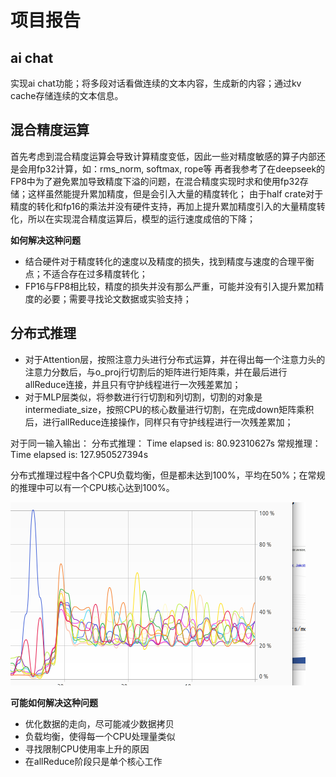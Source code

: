 # 项目报告

## ai chat
实现ai chat功能；将多段对话看做连续的文本内容，生成新的内容；通过kv cache存储连续的文本信息。

## 混合精度运算

首先考虑到混合精度运算会导致计算精度变低，因此一些对精度敏感的算子内部还是会用fp32计算，如：rms_norm, softmax, rope等
再者我参考了在deepseek的FP8中为了避免累加导致精度下溢的问题，在混合精度实现时求和使用fp32存储；这样虽然能提升累加精度，但是会引入大量的精度转化；
由于half crate对于精度的转化和fp16的乘法并没有硬件支持，再加上提升累加精度引入的大量精度转化，所以在实现混合精度运算后，模型的运行速度成倍的下降；

**如何解决这种问题**
- 结合硬件对于精度转化的速度以及精度的损失，找到精度与速度的合理平衡点；不适合存在过多精度转化；
- FP16与FP8相比较，精度的损失并没有那么严重，可能并没有引入提升累加精度的必要；需要寻找论文数据或实验支持；

## 分布式推理

- 对于Attention层，按照注意力头进行分布式运算，并在得出每一个注意力头的注意力分数后，与o_proj行切割后的矩阵进行矩阵乘，并在最后进行allReduce连接，并且只有守护线程进行一次残差累加；
- 对于MLP层类似，将参数进行行切割和列切割，切割的对象是intermediate_size，按照CPU的核心数量进行切割，在完成down矩阵乘积后，进行allReduce连接操作，同样只有守护线程进行一次残差累加；

对于同一输入输出：
分布式推理：
Time elapsed is: 80.92310627s
常规推理：
Time elapsed is: 127.950527394s

分布式推理过程中各个CPU负载均衡，但是都未达到100%，平均在50%；在常规的推理中可以有一个CPU核心达到100%。

![alt text](image.png)

**可能如何解决这种问题**

- 优化数据的走向，尽可能减少数据拷贝
- 负载均衡，使得每一个CPU处理量类似
- 寻找限制CPU使用率上升的原因
- 在allReduce阶段只是单个核心工作


